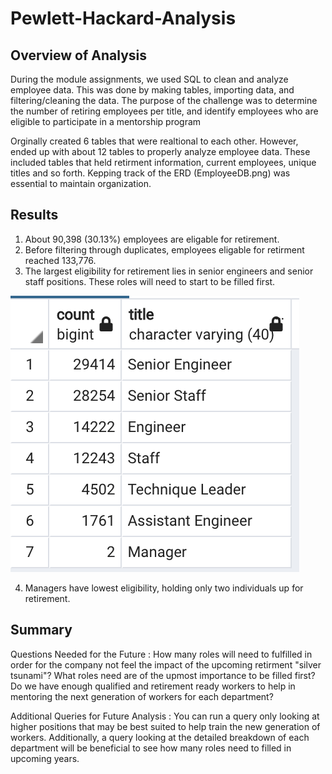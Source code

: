 # Pewlett-Hackard-Analysis

## Overview of Analysis 

During the module assignments, we used SQL to clean and analyze employee data. This was done by making tables, importing data, and filtering/cleaning the data. The purpose of the challenge was to determine the number of retiring employees per title, and identify employees who are eligible to participate in a mentorship program


Orginally created 6 tables that were realtional to each other. However, ended up with about 12 tables to properly analyze employee data. These included tables that held retirment information, current employees, unique titles and so forth. Kepping track of the ERD  (EmployeeDB.png) was essential to maintain organization. 

## Results 

1) About 90,398 (30.13%) employees are eligable for retirement. 
2) Before filtering through duplicates, employees eligable for retirment reached 133,776. 
3) The largest eligibility for retirement lies in senior engineers and senior staff positions. These roles will need to start to be filled first. 

![this is a picture](https://github.com/cmmoreno9/Pewlett-Hackard-Analysis/blob/05a1b8dbbb871237dbf9717b54fa020fcf919dd9/retirment_titles_pic.png)

 4) Managers have lowest eligibility, holding only two individuals up for retirement.

## Summary 

Questions Needed for the Future :
How many roles will need to fulfilled in order for the company not feel the impact of the upcoming retirment "silver tsunami"?
What roles need are of the upmost importance to be filled first?
Do we have enough qualified and retirement ready workers to help in mentoring the next generation of workers for each department?

Additional Queries for Future Analysis : 
You can run a query only looking at higher positions that may be best suited to help train the new generation of workers. Additionally, a query looking at the detailed breakdown of each department will be beneficial to see how many roles need to filled in upcoming years. 
